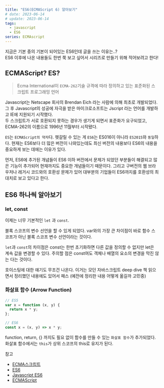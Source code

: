 ```yaml
---
title: "ES6(ECMAScript 6) 알아보기"
# date: 2023-06-14
# update: 2023-06-14
tags:
  - javascript
  - ES6
series: ECMAscript
---
```


지금은 기본 중의 기본이 되어있는 ES6인데 글을 쓰는 이유는..?  
ES6 이후에 나온 내용들도 한번 쭉 보고 싶어서 시리즈로 만들기 위해 적어보려고 한다!

## ECMAScript? ES?

> Ecma International이 `ECMA-262`기술 규격에 따라 정의하고 있는 표준화된 스크립트 프로그래밍 언어

Javascript는 Netscape 회사의 Brendan Eich 라는 사람에 의해 최초로 개발되었다. 그 후 Javascript의 성공에 자극을 받은 마이크로소프트는 Jscript 라는 언어를 개발하고 IE에 지원되기 시작했다.  
두 스크립트가 서로 호환되지 못하는 경우가 생기게 되면서 표준화가 요구되었고, ECMA-262의 이름으로 1996년 11월부터 시작됐다.

`ES`는 `ECMAScript의 약자`다. 헷갈릴 수 있는 게 `ES6`는 ES016이 아니라 `ES2015`와 `동일`하다.
현재는 ES6보다 더 많은 버전이 나와있는데도 최신 버전의 내용보다 ES6의 내용을 중요하게 보는 데에는 이유가 있다.

먼저, ES6에 추가된 개념들이 ES6 이하 버전에서 문제가 되었던 부분들이 해결되고 많은 기능이 추가되어 현재까지도 중요한 개념들이기 때문이다. 그리고 구버전의 웹 브라우저나 레거시 코드와의 호환성 문제가 있어 대부분의 기업들이 ES6까지를 호환성의 최대치로 보고 있다고 한다.

## ES6 하나씩 알아보기

### let, const

이제는 너무 기본적인 `let` 과 `const`.

블록 스코프의 변수 선언을 할 수 있게 되었다. var와의 가장 큰 차이점이 바로 함수 스코프가 아닌 블록 스코프 변수 선언이라는 것이다.

`let`과 `const`의 차이점은 const는 한번 초기화하면 다른 값을 정의할 수 없지만 let은 계속 값을 변경할 수 있다. 주의할 점은 const여도 객체나 배열의 요소의 변경을 막진 않는 다는 것이다.

호이스팅에 대한 얘기도 무조건 나온다. 이거는 모던 자바스크립트 deep dive 책 읽으면서 정리했던 내용에도 있어서 패스
(예전에 정리한 내용 어떻게 옮길까 고민중)

### 화살표 함수 (Arrow Function)

```javascript
// ES5
var x = function (x, y) {
  return x * y;
};

// ES6
const x = (x, y) => x * y;
```

function, return, {} 까지도 필요 없이 함수를 만들 수 있는 `화살표 함수`가 추가되었다.  
화살표 함수에서는 `this`가 상위 스코프의 this로 유지가 된다.

참고

- [ECMA스크립트](https://ko.wikipedia.org/wiki/ECMA%EC%8A%A4%ED%81%AC%EB%A6%BD%ED%8A%B8)
- [ES6](https://velog.io/@krungy/ES6)
- [Javascript ES6](https://www.w3schools.com/js/js_es6.asp)
- [ECMAScript](https://www.zerocho.com/category/ECMAScript)
